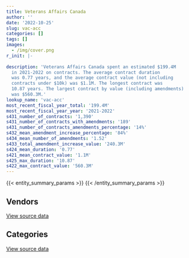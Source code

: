 ```yaml
---
title: Veterans Affairs Canada
author: ''
date: '2022-10-25'
slug: vac-acc
categories: []
tags: []
images:
  - /img/cover.png
r_init: |-
  
description: 'Veterans Affairs Canada spent an estimated $199.4M
  in 2021-2022 on contracts. The average contract duration
  was 0.77 years, and the average contract value (not including
  contracts under $10k) was $1.1M. The longest contract was
  10.87 years. The largest contract by value (including amendments)
  was $560.3M.'
lookup_name: 'vac-acc'
most_recent_fiscal_year_total: '199.4M'
most_recent_fiscal_year_year: '2021-2022'
s431_number_of_contracts: '1,390'
s431_number_of_contracts_with_amendments: '189'
s431_number_of_contracts_amendments_percentage: '14%'
s432_mean_amendment_increase_percentage: '84%'
s434_mean_number_of_amendments: '1.52'
s433_total_amendment_increase_value: '240.3M'
s424_mean_duration: '0.77'
s421_mean_contract_value: '1.1M'
s425_max_duration: '10.87'
s422_max_contract_value: '560.3M'
---
```


<script src="/rmarkdown-libs/htmlwidgets/htmlwidgets.js"></script>
<link href="/rmarkdown-libs/datatables-css/datatables-crosstalk.css" rel="stylesheet" />
<script src="/rmarkdown-libs/datatables-binding/datatables.js"></script>
<script src="/rmarkdown-libs/jquery/jquery-3.6.0.min.js"></script>
<link href="/rmarkdown-libs/dt-core-bootstrap/css/dataTables.bootstrap.min.css" rel="stylesheet" />
<link href="/rmarkdown-libs/dt-core-bootstrap/css/dataTables.bootstrap.extra.css" rel="stylesheet" />
<script src="/rmarkdown-libs/dt-core-bootstrap/js/jquery.dataTables.min.js"></script>
<script src="/rmarkdown-libs/dt-core-bootstrap/js/dataTables.bootstrap.min.js"></script>
<link href="/rmarkdown-libs/crosstalk/css/crosstalk.min.css" rel="stylesheet" />
<script src="/rmarkdown-libs/crosstalk/js/crosstalk.min.js"></script>
<script src="/rmarkdown-libs/htmlwidgets/htmlwidgets.js"></script>
<link href="/rmarkdown-libs/datatables-css/datatables-crosstalk.css" rel="stylesheet" />
<script src="/rmarkdown-libs/datatables-binding/datatables.js"></script>
<script src="/rmarkdown-libs/jquery/jquery-3.6.0.min.js"></script>
<link href="/rmarkdown-libs/dt-core-bootstrap/css/dataTables.bootstrap.min.css" rel="stylesheet" />
<link href="/rmarkdown-libs/dt-core-bootstrap/css/dataTables.bootstrap.extra.css" rel="stylesheet" />
<script src="/rmarkdown-libs/dt-core-bootstrap/js/jquery.dataTables.min.js"></script>
<script src="/rmarkdown-libs/dt-core-bootstrap/js/dataTables.bootstrap.min.js"></script>
<link href="/rmarkdown-libs/crosstalk/css/crosstalk.min.css" rel="stylesheet" />
<script src="/rmarkdown-libs/crosstalk/js/crosstalk.min.js"></script>

{{< entity_summary_params >}}
{{< /entity_summary_params >}}

## Vendors

<div id="htmlwidget-1" style="width:100%;height:auto;" class="datatables html-widget"></div>
<script type="application/json" data-for="htmlwidget-1">{"x":{"style":"bootstrap","filter":"none","vertical":false,"data":[["<a href=\"/vendors/3d_datacomm/\">3D datacomm<\/a>","<a href=\"/vendors/acme_future_security_controls/\">Acme Future Security Controls<\/a>","<a href=\"/vendors/advanced_chippewa_technologies/\">Advanced Chippewa Technologies<\/a>","<a href=\"/vendors/agilec/\">Agilec<\/a>","<a href=\"/vendors/allseating/\">Allseating<\/a>","<a href=\"/vendors/altis_human_resources/\">Altis Human Resources<\/a>","<a href=\"/vendors/amazon/\">Amazon<\/a>","<a href=\"/vendors/aon_reed_stenhouse/\">Aon Reed Stenhouse<\/a>","<a href=\"/vendors/applied_electonics/\">Applied Electonics<\/a>","<a href=\"/vendors/atlantic_business_interiors/\">Atlantic Business Interiors<\/a>","<a href=\"/vendors/avi_spl/\">Avi Spl<\/a>","<a href=\"/vendors/beva_global_management/\">Beva Global Management<\/a>","<a href=\"/vendors/calian/\">Calian<\/a>","<a href=\"/vendors/canada_post/\">Canada Post<\/a>","<a href=\"/vendors/canadian_corps_of_commissionaires/\">Canadian Corps of Commissionaires<\/a>","<a href=\"/vendors/canadian_veterans_vr_service/\">Canadian Veterans VR Service<\/a>","<a href=\"/vendors/canon/\">Canon<\/a>","<a href=\"/vendors/carahsoft_technology/\">Carahsoft Technology<\/a>","<a href=\"/vendors/cbci_telecom/\">CBCI Telecom<\/a>","<a href=\"/vendors/cdw_canada/\">CDW Canada<\/a>","<a href=\"/vendors/charron_human_resources/\">Charron Human Resources<\/a>","<a href=\"/vendors/cision_canada/\">Cision Canada<\/a>","<a href=\"/vendors/closereach/\">CloseReach<\/a>","<a href=\"/vendors/compucom_canada/\">Compucom Canada<\/a>","<a href=\"/vendors/contract_community/\">Contract Community<\/a>","<a href=\"/vendors/convergint_technologies/\">Convergint Technologies<\/a>","<a href=\"/vendors/cossette_communications/\">Cossette Communications<\/a>","<a href=\"/vendors/csdc_systems/\">CSDC Systems<\/a>","<a href=\"/vendors/delco_automation/\">Delco Automation<\/a>","<a href=\"/vendors/dell_computer/\">Dell Computer<\/a>","<a href=\"/vendors/deloitte/\">Deloitte<\/a>","<a href=\"/vendors/donna_cona/\">Donna Cona<\/a>","<a href=\"/vendors/eclipsys_solutions/\">Eclipsys Solutions<\/a>","<a href=\"/vendors/ecole_de_langues_abce/\">Ecole De Langues Abce<\/a>","<a href=\"/vendors/ekos_research_associates/\">Ekos Research Associates<\/a>","<a href=\"/vendors/environics_research_group/\">Environics Research Group<\/a>","<a href=\"/vendors/excel_human_resources/\">Excel Human Resources<\/a>","<a href=\"/vendors/exit_certified/\">Exit Certified<\/a>","<a href=\"/vendors/fca_canada/\">FCA Canada<\/a>","<a href=\"/vendors/feast_interactive/\">FEAST Interactive<\/a>","<a href=\"/vendors/ford_motor_company/\">Ford Motor Company<\/a>","<a href=\"/vendors/freebalance/\">FreeBalance<\/a>","<a href=\"/vendors/gartner/\">Gartner<\/a>","<a href=\"/vendors/gilmore_reproductions/\">Gilmore Reproductions<\/a>","<a href=\"/vendors/glasshouse_systems/\">GlassHouse Systems<\/a>","<a href=\"/vendors/global_knowledge/\">Global Knowledge<\/a>","<a href=\"/vendors/global_total_office/\">Global Total Office<\/a>","<a href=\"/vendors/goss_gilroy/\">Goss Gilroy<\/a>","<a href=\"/vendors/grand_toy/\">Grand Toy<\/a>","<a href=\"/vendors/haworth/\">Haworth<\/a>","<a href=\"/vendors/hr_associates/\">Hr Associates<\/a>","<a href=\"/vendors/hypertec/\">Hypertec<\/a>","<a href=\"/vendors/ibm_canada/\">IBM Canada<\/a>","<a href=\"/vendors/ifathom/\">iFathom<\/a>","<a href=\"/vendors/imp_group/\">IMP Group<\/a>","<a href=\"/vendors/insa/\">INSA<\/a>","<a href=\"/vendors/insight_software_canada/\">Insight Software Canada<\/a>","<a href=\"/vendors/integra_networks/\">Integra Networks<\/a>","<a href=\"/vendors/iron_mountain/\">Iron Mountain<\/a>","<a href=\"/vendors/ivan_s_camera/\">Ivan S Camera<\/a>","<a href=\"/vendors/juno_risk_solutions/\">Juno Risk Solutions<\/a>","<a href=\"/vendors/knowledge_circle/\">Knowledge Circle<\/a>","<a href=\"/vendors/konica_minolta_business_solutions/\">Konica Minolta Business Solutions<\/a>","<a href=\"/vendors/korn_ferry_ca/\">Korn Ferry Ca<\/a>","<a href=\"/vendors/language_research_development_group/\">Language Research Development Group<\/a>","<a href=\"/vendors/lean_agility/\">Lean Agility<\/a>","<a href=\"/vendors/lionbridge/\">Lionbridge<\/a>","<a href=\"/vendors/logistik_unicorp/\">Logistik Unicorp<\/a>","<a href=\"/vendors/mcgill_university/\">Mcgill University<\/a>","<a href=\"/vendors/mckinsey_and_company/\">McKinsey and Company<\/a>","<a href=\"/vendors/mcmaster_university/\">Mcmaster University<\/a>","<a href=\"/vendors/medavie/\">Medavie<\/a>","<a href=\"/vendors/media_q/\">Media Q<\/a>","<a href=\"/vendors/meltwater/\">Meltwater<\/a>","<a href=\"/vendors/microsoft_canada/\">Microsoft Canada<\/a>","<a href=\"/vendors/mindwire_systems/\">Mindwire Systems<\/a>","<a href=\"/vendors/mitsubishi_motor_sales/\">Mitsubishi Motor Sales<\/a>","<a href=\"/vendors/mnp/\">MNP<\/a>","<a href=\"/vendors/mobile_resource_group/\">Mobile Resource Group<\/a>","<a href=\"/vendors/neopost_canada/\">Neopost Canada<\/a>","<a href=\"/vendors/nielsen/\">Nielsen<\/a>","<a href=\"/vendors/nisha_techonologies/\">Nisha Techonologies<\/a>","<a href=\"/vendors/northern_micro/\">Northern Micro<\/a>","<a href=\"/vendors/nova_networks/\">Nova Networks<\/a>","<a href=\"/vendors/novipro/\">Novipro<\/a>","<a href=\"/vendors/ogilvy_montreal/\">Ogilvy Montreal<\/a>","<a href=\"/vendors/onx_enterprise_solutions/\">OnX Enterprise Solutions<\/a>","<a href=\"/vendors/open_storage_solutions/\">Open Storage Solutions<\/a>","<a href=\"/vendors/opentext/\">OpenText<\/a>","<a href=\"/vendors/oracle_canada/\">Oracle Canada<\/a>","<a href=\"/vendors/orangutech/\">Orangutech<\/a>","<a href=\"/vendors/orbis_risk_consulting/\">Orbis Risk Consulting<\/a>","<a href=\"/vendors/panasonic/\">Panasonic<\/a>","<a href=\"/vendors/phoenix_strategic_perspectives/\">Phoenix Strategic Perspectives<\/a>","<a href=\"/vendors/pitney_bowes/\">Pitney Bowes<\/a>","<a href=\"/vendors/printers_plus/\">Printers Plus<\/a>","<a href=\"/vendors/prosci_canada/\">Prosci Canada<\/a>","<a href=\"/vendors/purespirit_solutions/\">PureSpirIT Solutions<\/a>","<a href=\"/vendors/qmr/\">QMR<\/a>","<a href=\"/vendors/quintet_consulting/\">Quintet Consulting<\/a>","<a href=\"/vendors/r_e_gilmore_investments/\">R E Gilmore Investments<\/a>","<a href=\"/vendors/raymond_chabot_grant_thornton/\">Raymond Chabot Grant Thornton<\/a>","<a href=\"/vendors/rhea/\">RHEA<\/a>","<a href=\"/vendors/ricoh/\">Ricoh<\/a>","<a href=\"/vendors/rms_software/\">Rms Software<\/a>","<a href=\"/vendors/samson_associes/\">Samson Associes<\/a>","<a href=\"/vendors/shi_canada/\">SHI Canada<\/a>","<a href=\"/vendors/sierra_systems_group/\">Sierra Systems Group<\/a>","<a href=\"/vendors/softchoice/\">Softchoice<\/a>","<a href=\"/vendors/softsim_technologies/\">Softsim Technologies<\/a>","<a href=\"/vendors/somos/\">Somos<\/a>","<a href=\"/vendors/stiff_sentences/\">Stiff Sentences<\/a>","<a href=\"/vendors/teknion/\">Teknion<\/a>","<a href=\"/vendors/telus_canada/\">Telus Canada<\/a>","<a href=\"/vendors/totem_offisource/\">Totem Offisource<\/a>","<a href=\"/vendors/toyota/\">Toyota<\/a>","<a href=\"/vendors/tpg_technology_consultants/\">TPG Technology Consultants<\/a>","<a href=\"/vendors/trm_technologies/\">TRM Technologies<\/a>","<a href=\"/vendors/turtle_island_staffing/\">Turtle Island Staffing<\/a>","<a href=\"/vendors/tyco_integrated_fire_security/\">Tyco Integrated Fire Security<\/a>","<a href=\"/vendors/universite_sainte_anne/\">Universite Sainte Anne<\/a>","<a href=\"/vendors/university_of_british_columbia/\">University of British Columbia<\/a>","<a href=\"/vendors/vidcruiter/\">Vidcruiter<\/a>","<a href=\"/vendors/wcg_international_consultants/\">WCG International Consultants<\/a>","<a href=\"/vendors/wolters_kluwer/\">Wolters Kluwer<\/a>","<a href=\"/vendors/workdynamics_technologies/\">WorkDynamics Technologies<\/a>","<a href=\"/vendors/workplace_health_and_cost_solutions/\">Workplace Health and Cost Solutions<\/a>","<a href=\"/vendors/xerox/\">Xerox<\/a>","<a href=\"/vendors/zernam_enterprise/\">Zernam Enterprise<\/a>"],[null,null,306767.23,2864189.46,97442.45,null,null,null,null,59841.71,13544.79,null,7684948.42,9357.53,947536.21,6136971.47,null,662464.87,528784.28,219117.27,11063.7,49604.63,24874,996194.4,22891.73,null,3055631.72,50890.99,45372.25,577242.86,null,null,null,21500.26,61140.06,98379.51,null,null,null,23173.25,null,219326.58,63673.77,566650.48,null,46770.5,null,74074.11,null,null,24955,null,242959.53,null,349063.39,null,null,199189.2,2972499.19,null,null,31931.46,null,null,5472.93,41727.75,null,13293.92,null,null,null,27091603.05,28250,null,31025.83,10815.54,45736.08,114813.44,null,4083.84,272933.84,752281.23,711002.65,null,null,556.45,28250,133844.24,13008.71,454316.27,null,null,null,121624.38,null,null,45063.23,null,22636.84,74736.95,1324766.52,725570.54,null,2175.07,null,11256.37,13192.19,36225,32826.69,null,5182343.14,3813936.59,448369.67,31977.16,152116.8,null,10522695.81,96087.93,null,null,83476.76,null,5589.71,43838950.46,63969.5,32650.8,108639.41,22409.5,null],[25875,113390.53,646286.63,2872036.55,null,null,null,20905,17468.59,196424.4,80221.4,null,7739640.58,3173.81,1219626.07,null,54292.79,null,227486.11,109363.19,33744.3,103079.11,24874,null,null,null,5060836.35,49459.36,null,564168.15,84750,null,null,3241.24,94213.88,122472.45,47876.29,null,null,188475.75,75583.44,300236.39,353663.78,592196.93,null,null,null,182365.46,null,19051,null,349369.37,713477.04,null,350019.73,null,20269.56,null,774781.08,42918.19,null,33822.21,8191.73,29600,73704.58,112504.5,null,null,null,5334.76,null,27165826.62,22600,null,236615.85,null,null,1370005.56,null,null,376395.24,336058.3,343777.96,null,null,33943.55,null,null,6679.85,1221610.48,3187.89,null,null,97253.66,null,null,315980.27,null,99615,null,774159.34,870140.81,18112.5,1647.65,23800,131807.77,25354.9,null,47587.69,null,4882880.76,3824385.73,519016.12,null,14597.49,39858.01,19435629.41,null,null,16264.5,308960.31,null,18991.54,61726288.95,null,65301.6,null,25774.57,53755],[null,65708.93,1007408.64,2864189.46,null,null,16100,null,null,13039.07,null,null,7684948.42,12767.08,944096.22,null,null,null,null,226418.16,null,92656.39,25764,null,null,null,4836400,16366.55,null,1339469.64,null,41441.4,null,null,36132.15,94567.32,null,null,32766.95,null,null,270826,608453.04,614487.41,20223.18,148837.31,24978.17,202282.71,33342.5,null,null,549344.88,961002.83,null,329936.63,10412.26,null,36836.37,453014.07,null,null,38992.93,12498.25,null,58534.42,null,null,null,null,19525.24,null,27091603.05,22600,null,7154206.52,23000.12,null,1235565.36,null,null,null,212650.6,225845.63,19558.05,10665.13,null,null,null,4127.38,404348.96,96965.04,null,null,150493.53,null,44878.75,null,116603.45,74586.2,19577.28,772044.15,892775.88,null,7422.53,null,null,41804.85,20975.63,null,null,4869539.55,null,63790.08,null,28047.05,35458.27,19809160.69,32343.75,null,null,232485.83,16065.57,null,61557637.89,null,6284.56,null,25704.14,null],[null,null,204993.01,714085.59,null,28035.71,null,null,null,24991.55,78444.81,13000,7684948.42,12908.36,967791.96,null,null,null,null,63830.73,null,27643.02,null,null,null,5181.37,3898500,34197.15,null,437017.38,null,97775.3,456.61,null,172974.72,35390.23,null,37156.5,null,null,null,236620.81,384125.73,35134.8,null,11130.5,null,202282.71,23125.12,null,null,null,645755.6,22507.05,null,7032.33,null,null,null,null,7127.6,32435.22,37821.31,null,155300.14,null,36000,null,39962.5,null,5116.98,27091603.05,13230.39,98.98,1280905.8,21972.4,null,619475.24,58891.5,null,null,null,null,null,10723.72,null,null,null,null,414159.07,96965.04,26114.57,24807.8,null,13540.89,null,null,28871.9,21128.3,48819.7,581677.1,825936.62,null,7422.53,22374,1000464.4,23492.28,156908.92,12638.25,56034.04,null,null,65090.67,null,null,null,14135640.79,null,14662.5,null,282939.83,23934.43,128110,127373772.12,10350,59017.04,null,21844.76,null]],"container":"<table class=\"table table-striped table-hover row-border order-column display\">\n  <thead>\n    <tr>\n      <th>Vendor<\/th>\n      <th>2018-2019<\/th>\n      <th>2019-2020<\/th>\n      <th>2020-2021<\/th>\n      <th>2021-2022<\/th>\n    <\/tr>\n  <\/thead>\n<\/table>","options":{"order":[[4,"desc"]],"pageLength":10,"autoWidth":true,"columnDefs":[{"targets":1,"render":"function(data, type, row, meta) {\n    return type !== 'display' ? data : DTWidget.formatCurrency(data, \"$\", 2, 3, \",\", \".\", true, null);\n  }"},{"targets":2,"render":"function(data, type, row, meta) {\n    return type !== 'display' ? data : DTWidget.formatCurrency(data, \"$\", 2, 3, \",\", \".\", true, null);\n  }"},{"targets":3,"render":"function(data, type, row, meta) {\n    return type !== 'display' ? data : DTWidget.formatCurrency(data, \"$\", 2, 3, \",\", \".\", true, null);\n  }"},{"targets":4,"render":"function(data, type, row, meta) {\n    return type !== 'display' ? data : DTWidget.formatCurrency(data, \"$\", 2, 3, \",\", \".\", true, null);\n  }"},{"width":"16%","targets":[1,2,3,4]},{"className":"dt-right","targets":[1,2,3,4]}],"orderClasses":false}},"evals":["options.columnDefs.0.render","options.columnDefs.1.render","options.columnDefs.2.render","options.columnDefs.3.render"],"jsHooks":[]}</script>
<p class="text-right">
<a href="https://github.com/GoC-Spending/contracts-data/tree/main/data/out/departments/vac-acc/summary_by_fiscal_year_by_vendor.csv" class="source-data-link btn btn-link">View source data</a>
</p>

## Categories

<div id="htmlwidget-2" style="width:100%;height:auto;" class="datatables html-widget"></div>
<script type="application/json" data-for="htmlwidget-2">{"x":{"style":"bootstrap","filter":"none","vertical":false,"data":[["<a href=\"/categories/facilities_and_construction/\">Facilities and construction<\/a>","<a href=\"/categories/office_management/\">Office management<\/a>","<a href=\"/categories/professional_services/\">Professional services<\/a>","<a href=\"/categories/information_technology/\">Information technology<\/a>","<a href=\"/categories/medical/\">Medical<\/a>","<a href=\"/categories/transportation_and_logistics/\">Transportation and logistics<\/a>","<a href=\"/categories/industrial_products_and_services/\">Industrial products and services<\/a>","<a href=\"/categories/security_and_protection/\">Security and protection<\/a>","<a href=\"/categories/human_capital/\">Human capital<\/a>"],[1015690.95,1950295.8,52345335.13,19162718.39,58695301.03,45736.08,800635.2,1169959.78,189786.63],[791857.1,3071685.12,50769380.73,29234517.03,69543329.99,115441.45,793538.44,1712042.52,912027.26],[1805196.82,1974592.43,48892420.52,32122032.73,69360050.98,68225.22,664458.88,1354360.89,638579.23],[905640.74,1414893.46,38372944.91,20542818.03,135058720.54,28101.39,454600.31,2021185.89,641770.5]],"container":"<table class=\"table table-striped table-hover row-border order-column display\">\n  <thead>\n    <tr>\n      <th>Category<\/th>\n      <th>2018-2019<\/th>\n      <th>2019-2020<\/th>\n      <th>2020-2021<\/th>\n      <th>2021-2022<\/th>\n    <\/tr>\n  <\/thead>\n<\/table>","options":{"order":[[4,"desc"]],"dom":"t","pageLength":30,"autoWidth":true,"columnDefs":[{"targets":1,"render":"function(data, type, row, meta) {\n    return type !== 'display' ? data : DTWidget.formatCurrency(data, \"$\", 2, 3, \",\", \".\", true, null);\n  }"},{"targets":2,"render":"function(data, type, row, meta) {\n    return type !== 'display' ? data : DTWidget.formatCurrency(data, \"$\", 2, 3, \",\", \".\", true, null);\n  }"},{"targets":3,"render":"function(data, type, row, meta) {\n    return type !== 'display' ? data : DTWidget.formatCurrency(data, \"$\", 2, 3, \",\", \".\", true, null);\n  }"},{"targets":4,"render":"function(data, type, row, meta) {\n    return type !== 'display' ? data : DTWidget.formatCurrency(data, \"$\", 2, 3, \",\", \".\", true, null);\n  }"},{"width":"16%","targets":[1,2,3,4]},{"className":"dt-right","targets":[1,2,3,4]}],"orderClasses":false,"lengthMenu":[10,25,30,50,100]}},"evals":["options.columnDefs.0.render","options.columnDefs.1.render","options.columnDefs.2.render","options.columnDefs.3.render"],"jsHooks":[]}</script>
<p class="text-right">
<a href="https://github.com/GoC-Spending/contracts-data/tree/main/data/out/departments/vac-acc/summary_by_fiscal_year_by_category.csv" class="source-data-link btn btn-link">View source data</a>
</p>
